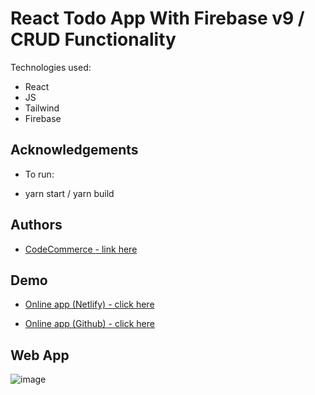 # React Todo App With Firebase v9 / CRUD Functionality

Technologies used:

- React
- JS
- Tailwind
- Firebase

## Acknowledgements

- To run:

- yarn start / yarn build

## Authors

- [ CodeCommerce - link here ](https://www.youtube.com/watch?v=drF8HbnW87w&t=24s)

## Demo

- [Online app (Netlify) - click here](https://fascinating-paletas-10b32b.netlify.app/)

- [Online app (Github) - click here](https://tiagoc0sta.github.io/Habits/)

## Web App

![image](https://user-images.githubusercontent.com/63982700/222995719-1009055d-87a2-468e-91b2-741681a914dc.png)
